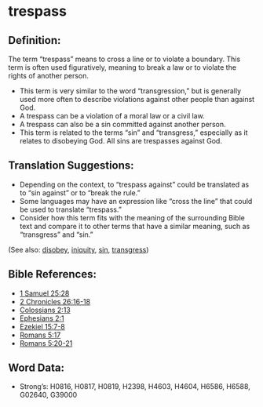 # trespass

## Definition:

The term “trespass” means to cross a line or to violate a boundary. This term is often used figuratively, meaning to break a law or to violate the rights of another person.

* This term is very similar to the word “transgression,” but is generally used more often to describe violations against other people than against God.
* A trespass can be a violation of a moral law or a civil law.
* A trespass can also be a sin committed against another person.
* This term is related to the terms “sin” and “transgress,” especially as it relates to disobeying God. All sins are trespasses against God.

## Translation Suggestions:

* Depending on the context, to “trespass against” could be translated as to “sin against” or to “break the rule.”
* Some languages may have an expression like “cross the line” that could be used to translate “trespass.”
* Consider how this term fits with the meaning of the surrounding Bible text and compare it to other terms that have a similar meaning, such as “transgress” and “sin.”

(See also: [disobey](../other/disobey.md), [iniquity](../kt/iniquity.md), [sin](../kt/sin.md), [transgress](../kt/transgression.md))

## Bible References:

* [1 Samuel 25:28](rc://en/tn/help/1sa/25/28)
* [2 Chronicles 26:16-18](rc://en/tn/help/2ch/26/16)
* [Colossians 2:13](rc://en/tn/help/col/02/13)
* [Ephesians 2:1](rc://en/tn/help/eph/02/01)
* [Ezekiel 15:7-8](rc://en/tn/help/ezk/15/07)
* [Romans 5:17](rc://en/tn/help/rom/05/17)
* [Romans 5:20-21](rc://en/tn/help/rom/05/20)

## Word Data:

* Strong’s: H0816, H0817, H0819, H2398, H4603, H4604, H6586, H6588, G02640, G39000
